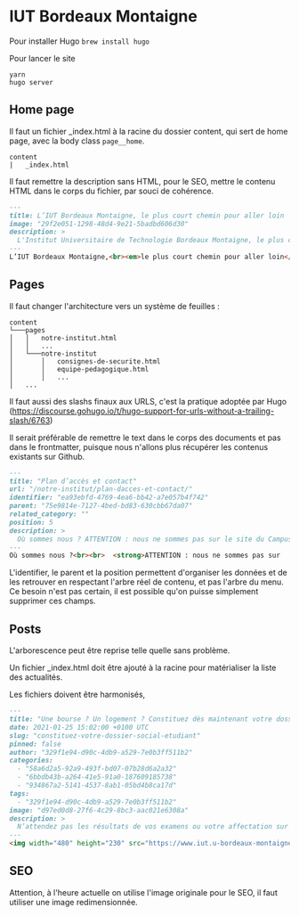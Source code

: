 # IUT Bordeaux Montaigne

Pour installer Hugo `brew install hugo`


Pour lancer le site
```
yarn
hugo server
```

## Home page

Il faut un fichier _index.html à la racine du dossier content, qui sert de home page, avec la body class `page__home`.

```
content
|   _index.html
```

Il faut remettre la description sans HTML, pour le SEO, mettre le contenu HTML dans le corps du fichier, par souci de cohérence.
```markdown
---
title: L’IUT Bordeaux Montaigne, le plus court chemin pour aller loin
image: "29f2e051-1298-48d4-9e21-5badbd606d30"
description: >
  L'Institut Universitaire de Technologie Bordeaux Montaigne, le plus court chemin pour aller loin
---
L’IUT Bordeaux Montaigne,<br><em>le plus court chemin pour aller loin</em>
```

## Pages

Il faut changer l'architecture vers un système de feuilles :
```
content
└───pages
│   │   notre-institut.html
│   │   ...
│   └───notre-institut
│       │   consignes-de-securite.html
│       │   equipe-pedagogique.html
│       │   ...
│   ...
```

Il faut aussi des slashs finaux aux URLS, c'est la pratique adoptée par Hugo (https://discourse.gohugo.io/t/hugo-support-for-urls-without-a-trailing-slash/6763)


Il serait préférable de remettre le text dans le corps des documents et pas dans le frontmatter, puisque nous n'allons plus récupérer les contenus existants sur Github.


```markdown
---
title: "Plan d’accès et contact"
url: "/notre-institut/plan-dacces-et-contact/"
identifier: "ea93ebfd-4769-4ea6-bb42-a7e057b4f742"
parent: "75e9814e-7127-4bed-bd83-630cbb67da07"
related_category: ""
position: 5
description: >
  Où sommes nous ? ATTENTION : nous ne sommes pas sur le site du Campus
---
Où sommes nous ?<br><br>  <strong>ATTENTION : nous ne sommes pas sur
```


L'identifier, le parent et la position permettent d'organiser les données et de les retrouver en respectant l'arbre réel de contenu, et pas l'arbre du menu. Ce besoin n'est pas certain, il est possible qu'on puisse simplement supprimer ces champs.

## Posts

L'arborescence peut être reprise telle quelle sans problème.

Un fichier _index.html doit être ajouté à la racine pour matérialiser la liste des actualités.

Les fichiers doivent être harmonisés,
```markdown
---
title: "Une bourse ? Un logement ? Constituez dès maintenant votre dossier social étudiant (DSE)"
date: 2021-01-25 15:02:00 +0100 UTC
slug: "constituez-votre-dossier-social-etudiant"
pinned: false
author: "329f1e94-d90c-4db9-a529-7e0b3ff511b2"
categories:
  - "58a6d2a5-92a9-493f-bd07-07b28d6a2a32"
  - "6bbdb43b-a264-41e5-91a0-187609185738"
  - "934867a2-5141-4537-8ab1-05bd4b8ca17d"
tags:
  - "329f1e94-d90c-4db9-a529-7e0b3ff511b2"
image: "d97ed0d8-27f6-4c29-8bc3-aac021e6308a"
description: >
  N’attendez pas les résultats de vos examens ou votre affectation sur Parcoursup...
---
<img width="480" height="230" src="https://www.iut.u-bordeaux-montaigne.fr/wp-content/uploads/2021/01/Demande_DSE_2021.png"> N’attendez pas les résultats de vos examens ou votre affectation sur Parcoursup ...
```

## SEO

Attention, à l'heure actuelle on utilise l'image originale pour le SEO, il faut utiliser une image redimensionnée.

